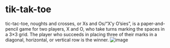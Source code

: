 # tik-tak-toe
  tic-tac-toe, noughts and crosses, or Xs and Os/“X’y O’sies”, is a paper-and-pencil game for two players, X and O, who take turns marking the spaces in a 3×3 grid. The player who succeeds in placing three of their marks in a diagonal, horizontal, or vertical row is the winner.
  ![image](https://user-images.githubusercontent.com/72643086/127761202-2c8648f2-6259-47ec-9e7c-6e841f9b7030.png)
